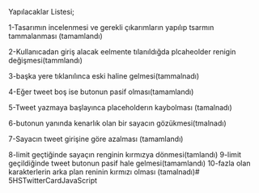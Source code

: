 Yapılacaklar Listesi;

1-Tasarımın incelenmesi ve gerekli çıkarımların yapılıp tsarmın tammalanması (tamamlandı)


2-Kullanıcadan giriş alacak eelmente tılanıldığda plcaheolder renigin değişmesi(tammlandı)


3-başka yere tıklanılınca eski haline gelmesi(tammalnadı)


4-Eğer tweet boş ise butonun pasif olması(tamamlandı)

5-Tweet yazmaya başlayınca placeholderın kaybolması (tamalnadı)

6-butonun yanında kenarlık olan  bir sayacın gözükmesi(tmalnadı)

7-Sayacın tweet girişine göre azalması (tamamlandı)

8-limit geçtiğinde sayaçın renginin kırmızya dönmesi(tamlandı)
9-limit geçildiğinde tweet butonun pasif hale gelmesi(tamamlandı)
10-fazla olan karakterlerin arka plan reninin kırmızı olması (tamalnadı)# 5HSTwitterCardJavaScript
